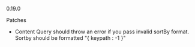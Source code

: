 0.19.0

Patches
* Content Query should throw an error if you pass invalid sortBy format. Sortby should be formatted "{ keypath : -1 }"

